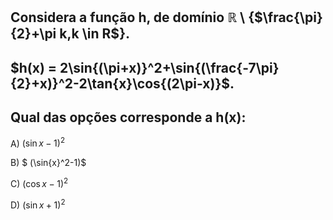 ## Considera a função h, de domínio $\mathbb{R}$ \ {$\frac{\pi}{2}+\pi k,k \in R$}.
## $h(x) = 2\sin{(\pi+x)}^2+\sin{(\frac{-7\pi}{2}+x)}^2-2\tan{x}\cos{(2\pi-x)}$.
## Qual das opções corresponde a h(x):


A) $(\sin{x}-1)^2$

B) $ (\sin{x}^2-1)$

C) $(\cos{x}-1)^2$

D) $(\sin{x}+1)^2$